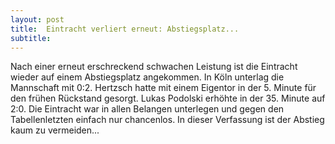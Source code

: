 ```yaml
---
layout: post
title:  Eintracht verliert erneut: Abstiegsplatz...
subtitle:  
---
```


Nach einer erneut erschreckend schwachen Leistung ist die Eintracht wieder auf einem Abstiegsplatz angekommen. In Köln unterlag die Mannschaft mit 0:2. Hertzsch hatte mit einem Eigentor in der 5. Minute für den frühen Rückstand gesorgt. Lukas Podolski erhöhte in der 35. Minute auf 2:0. Die Eintracht war in allen Belangen unterlegen und gegen den Tabellenletzten einfach nur chancenlos. In dieser Verfassung ist der Abstieg kaum zu vermeiden...


